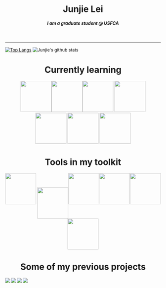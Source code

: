 
<h1 align = 'center'>Junjie Lei </h1>

<h5 align = 'center'>
 I am a graduate student @ USFCA
</h5>

<br>


---


[![Top Langs](https://github-readme-stats-1-ivory.vercel.app/api/top-langs/?username=JunjieLeiCoe)](https://github.com/JunjieLeiCoe/github-readme-stats)
![Junjie's github stats](https://github-readme-stats-1-ivory.vercel.app/api?username=JunjieLeiCoe&show_icons=true&hide=["stars","issues"]&theme=dark) 


<h1 align = 'center'> Currently learning </h1>
<div align='center'> 
<img src="https://media.giphy.com/media/XAxylRMCdpbEWUAvr8/giphy.gif" alt="" width="100"><img src="https://media.giphy.com/media/fsEaZldNC8A1PJ3mwp/giphy.gif" width="100"><img src="https://media.giphy.com/media/ln7z2eWriiQAllfVcn/giphy.gif" width="100"> <img src="https://media.giphy.com/media/kdFc8fubgS31b8DsVu/giphy.gif" width="100"> <img src="https://media.giphy.com/media/eNAsjO55tPbgaor7ma/giphy.gif" width="100">  <img src="https://media.giphy.com/media/Sr8xDpMwVKOHUWDVRD/giphy.gif" width="100"> <img src="https://media.giphy.com/media/SqZFDec4yTwXdwoaFY/giphy.gif" width="100"></div>

<h1 align = 'center'> Tools in my toolkit </h1>
<div align='center'>
<img src="https://media3.giphy.com/media/IdyAQJVN2kVPNUrojM/200.gif" width="100"> <img src="https://media0.giphy.com/media/jnDKffgCfGYOp6cMTK/200.gif" width="100" style="vertical-align:middle"><img src="https://media1.giphy.com/media/LMt9638dO8dftAjtco/200.gif" width="100"><img src="https://media0.giphy.com/media/KzJkzjggfGN5Py6nkT/200.gif" width="100"><img src="https://i0.wp.com/static1.squarespace.com/static/51156277e4b0b8b2ffe11c00/t/583ccafcbebafbc5c11fa6ec/1480379239088/RStudio-Ball.png?w=584&ssl=1" width="100"> <img src="https://cdn.worldvectorlogo.com/logos/tableau-software.svg" width="100"></div>


<h1 align = 'center'> Some of my previous projects </h1>
<a href="https://github.com/JunjieLeiCoe/Rap-Novelty">
  <img align="left" src="https://github-readme-stats-1-ivory.vercel.app/api/pin/?username=JunjieLeiCoe&repo=Rap-Novelty&theme=dark"/>
</a> 
<a href="https://github.com/JunjieLeiCoe/BTC_fullStack">
  <img align="left" src="https://github-readme-stats-1-ivory.vercel.app/api/pin/?username=JunjieLeiCoe&repo=BTC_fullStack&theme=dark"/>
</a> 
<a href="https://github.com/JunjieLeiCoe/ECON611_JunjieLei">
  <img align="left" src="https://github-readme-stats-1-ivory.vercel.app/api/pin/?username=JunjieLeiCoe&repo=Econ611_JunjieLei&theme=dark" />
</a>
<a href="https://github.com/JunjieLeiCoe/WebScraper_Research2020S">
  <img align="left" src="https://github-readme-stats-1-ivory.vercel.app/api/pin/?username=JunjieLeiCoe&repo=WebScraper_Research2020S&theme=dark" />
</a>

